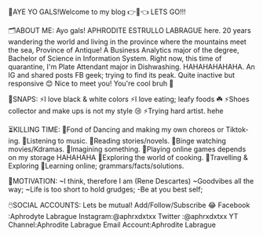  🌟AYE YO GALS!Welcome to my blog 👉👀👈
      LETS GO!!!

🗂️ABOUT ME: 
    Ayo gals! APHRODITE ESTRULLO LABRAGUE here. 20 years wandering the world and living in the province where the mountains meet the sea, Province of Antique! A Business Analytics major of the degree, Bachelor of Science in Information System. Right now, this time of quarantine, I'm Plate Attendant major in Dishwashing. HAHAHAHAHAHA.
An IG and shared posts FB geek; trying to find its peak. Quite inactive but responsive 😊 Nice to meet you! You're cool bruh 🤗 

📸SNAPS:
   ⚡I love black & white colors
   ⚡I love eating; leafy foods ☘️
   ⚡Shoes collector and make ups is not my style 😢
   ⚡Trying hard artist. hehe

⏳KILLING TIME:
   🖤Fond of Dancing and making my own choreos or Tiktok-ing.
   🖤Listening to music. 
   🖤Reading stories/novels.
   🖤Binge watching movies/Kdramas.
   🖤Imagining something.
   🖤Playing online games depends on my storage HAHAHAHA
   🖤Exploring the world of cooking.
   🖤Travelling & Exploring
   🖤Learning online; grammars/facts/solutions.

🙏MOTIVATION:
  ~I think, therefore I am (Rene Descartes)
  ~Goodvibes all the way;
  ~Life is too short to hold grudges;
  -Be at you best self;

🖱️SOCIAL ACCOUNTS:
    Lets be mutual! Add/Follow/Subscribe 😂
  Facebook :Aphrodyte Labrague
  Instagram:@aphrxdxtxx
  Twitter  :@aphrxdxtxx
  YT Channel:Aphrodite Labrague
  Email Account:Aphrodite Labrague
 
